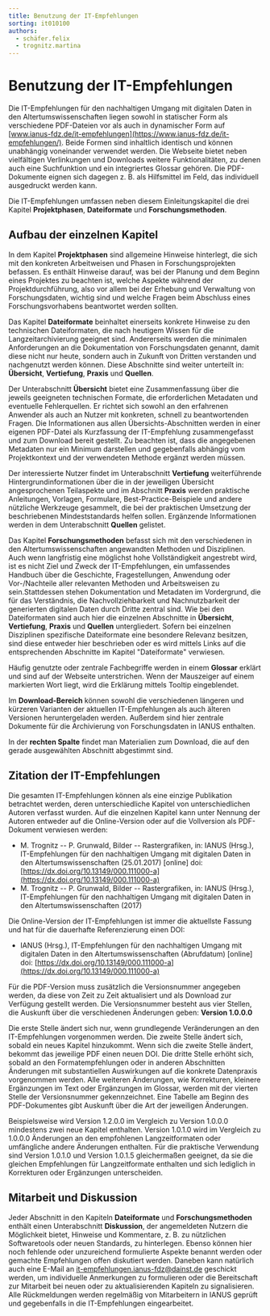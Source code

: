 ```yaml
---
title: Benutzung der IT-Empfehlungen
sorting: it010100
authors:
  - schäfer.felix
  - trognitz.martina
---
```


# Benutzung der IT-Empfehlungen

Die IT-Empfehlungen für den nachhaltigen Umgang mit digitalen Daten in den Altertumswissenschaften liegen sowohl in statischer Form als verschiedene PDF-Dateien vor als auch in dynamischer Form auf [www.ianus-fdz.de/it-empfehlungen](https://www.ianus-fdz.de/it-empfehlungen/). Beide Formen sind inhaltlich identisch und können unabhängig voneinander verwendet werden. Die Webseite bietet neben vielfältigen Verlinkungen und Downloads weitere Funktionalitäten, zu denen auch eine Suchfunktion und ein integriertes Glossar gehören. Die PDF-Dokumente eignen sich dagegen z. B. als Hilfsmittel im Feld, das individuell ausgedruckt werden kann.

Die IT-Empfehlungen umfassen neben diesem Einleitungskapitel die drei Kapitel **Projektphasen**, **Dateiformate** und **Forschungsmethoden**.

## Aufbau der einzelnen Kapitel

In dem Kapitel **Projektphasen** sind allgemeine Hinweise hinterlegt, die sich mit den konkreten Arbeitweisen und Phasen in Forschungsprojekten befassen. Es enthält Hinweise darauf, was bei der Planung und dem Beginn eines Projektes zu beachten ist, welche Aspekte während der Projektdurchführung, also vor allem bei der Erhebung und Verwaltung von Forschungsdaten, wichtig sind und welche Fragen beim Abschluss eines Forschungsvorhabens beantwortet werden sollten.

Das Kapitel **Dateiformate** beinhaltet einerseits konkrete Hinweise zu den technischen Dateiformaten, die nach heutigem Wissen für die Langzeitarchivierung geeignet sind. Andererseits werden die minimalen Anforderungen an die Dokumentation von Forschungsdaten genannt, damit diese nicht nur heute, sondern auch in Zukunft von Dritten verstanden und nachgenutzt werden können. Diese Abschnitte sind weiter unterteilt in: **Übersicht**, **Vertiefung**, **Praxis** und **Quellen**.

Der Unterabschnitt **Übersicht** bietet eine Zusammenfassung über die jeweils geeigneten technischen Formate, die erforderlichen Metadaten und eventuelle Fehlerquellen. Er richtet sich sowohl an den erfahrenen Anwender als auch an Nutzer mit konkreten, schnell zu beantwortenden Fragen. Die Informationen aus allen Übersichts-Abschnitten werden in einer eigenen PDF-Datei als Kurzfassung der IT-Empfehlung zusammengefasst und zum Download bereit gestellt. Zu beachten ist, dass die angegebenen Metadaten nur ein Minimum darstellen und gegebenfalls abhängig vom Projektkontext und der verwendeten Methode ergänzt werden müssen.

Der interessierte Nutzer findet im Unterabschnitt **Vertiefung** weiterführende Hintergrundinformationen über die in der jeweiligen Übersicht angesprochenen Teilaspekte und im Abschnitt **Praxis** werden praktische Anleitungen, Vorlagen, Formulare, Best-Practice-Beispiele und andere nützliche Werkzeuge gesammelt, die bei der praktischen Umsetzung der beschriebenen Mindeststandards helfen sollen. Ergänzende Informationen werden in dem Unterabschnitt **Quellen** gelistet.

Das Kapitel **Forschungsmethoden** befasst sich mit den verschiedenen in den Altertumswissenschaften angewandten Methoden und Disziplinen. Auch wenn langfristig eine möglichst hohe Vollständigkeit angestrebt wird, ist es nicht Ziel und Zweck der IT-Empfehlungen, ein umfassendes Handbuch über die Geschichte, Fragestellungen, Anwendung oder Vor-/Nachteile aller relevanten Methoden und Arbeitsweisen zu sein.Stattdessen stehen Dokumentation und Metadaten im Vordergrund, die für das Verständnis, die Nachvollziehbarkeit und Nachnutzbarkeit der generierten digitalen Daten durch Dritte zentral sind. Wie bei den Dateiformaten sind auch hier die einzelnen Abschnitte in **Übersicht**, **Vertiefung**, **Praxis** und **Quellen** untergliedert. Sofern bei einzelnen Disziplinen spezifische Dateiformate eine besondere Relevanz besitzen, sind diese entweder hier beschrieben oder es wird mittels Links auf die entsprechenden Abschnitte im Kapitel "Dateiformate" verwiesen.

Häufig genutzte oder zentrale Fachbegriffe werden in einem **Glossar** erklärt und sind auf der Webseite unterstrichen. Wenn der Mauszeiger auf einem markierten Wort liegt, wird die Erklärung mittels Tooltip eingeblendet.

Im **Download-Bereich** können sowohl die verschiedenen längeren und kürzeren Varianten der aktuellen IT-Empfehlungen als auch älteren Versionen heruntergeladen werden. Außerdem sind hier zentrale Dokumente für die Archivierung von Forschungsdaten in IANUS enthalten.

In der **rechten Spalte** findet man Materialien zum Download, die auf den gerade ausgewählten Abschnitt abgestimmt sind.

## Zitation der IT-Empfehlungen

Die gesamten IT-Empfehlungen können als eine einzige Publikation betrachtet werden, deren unterschiedliche Kapitel von unterschiedlichen Autoren verfasst wurden. Auf die einzelnen Kapitel kann unter Nennung der Autoren entweder auf die Online-Version oder auf die Vollversion als PDF-Dokument verwiesen werden:

- M. Trognitz -- P. Grunwald, Bilder -- Rastergrafiken, in: IANUS (Hrsg.), IT-Empfehlungen für den nachhaltigen Umgang mit digitalen Daten in den Altertumswissenschaften (25.01.2017) \[online\] doi: [https://dx.doi.org/10.13149/000.111000-a](https://dx.doi.org/10.13149/000.111000-a)
- M. Trognitz -- P. Grunwald, Bilder -- Rastergrafiken, in: IANUS (Hrsg.), IT-Empfehlungen für den nachhaltigen Umgang mit digitalen Daten in den Altertumswissenschaften (2017) <!--  \[Version 1.0.0.0\] doi: [https://doi.org/10.13149/000.y47clt-t](https://dx.doi.org/10.13149/000.y47clt-t) DOI ungültig -->

Die  Online-Version der IT-Empfehlungen ist immer die aktuellste Fassung und hat für die dauerhafte Referenzierung einen DOI:

- IANUS (Hrsg.), IT-Empfehlungen für den nachhaltigen Umgang mit digitalen Daten in den Altertumswissenschaften (Abrufdatum) \[online\] doi: [https://dx.doi.org/10.13149/000.111000-a](https://dx.doi.org/10.13149/000.111000-a)

Für die PDF-Version muss zusätzlich die Versionsnummer angegeben werden, da diese von Zeit zu Zeit aktualisiert und als Download zur Verfügung gestellt werden. Die Versionsnummer besteht aus vier Stellen, die Auskunft über die verschiedenen Änderungen geben: **Version 1.0.0.0**

Die erste Stelle ändert sich nur, wenn grundlegende Veränderungen an den IT-Empfehlungen vorgenommen werden. Die zweite Stelle ändert sich, sobald ein neues Kapitel hinzukommt. Wenn sich die zweite Stelle ändert, bekommt das jeweilige PDF einen neuen DOI. Die dritte Stelle erhöht sich, sobald an den Formatempfehlungen oder in anderen Abschnitten Änderungen mit substantiellen Auswirkungen auf die konkrete Datenpraxis vorgenommen werden. Alle weiteren Änderungen, wie Korrekturen, kleinere Ergänzungen im Text oder Ergänzungen im Glossar, werden mit der vierten Stelle der Versionsnummer gekennzeichnet. Eine Tabelle am Beginn des PDF-Dokumentes gibt Auskunft über die Art der jeweiligen Änderungen.

Beispielsweise wird Version 1.2.0.0 im Vergleich zu Version 1.0.0.0 mindestens zwei neue Kapitel enthalten. Version 1.0.1.0 wird im Vergleich zu 1.0.0.0 Änderungen an den empfohlenen Langzeitformaten oder umfängliche andere Änderungen enthalten. Für die praktische Verwendung sind Version 1.0.1.0 und Version 1.0.1.5 gleichermaßen geeignet, da sie die gleichen Empfehlungen für Langzeitformate enthalten und sich lediglich in Korrekturen oder Ergänzungen unterscheiden.

## Mitarbeit und Diskussion

Jeder Abschnitt in den Kapiteln **Dateiformate** und **Forschungsmethoden** enthält einen Unterabschnitt **Diskussion**, der angemeldeten Nutzern die Möglichkeit bietet, Hinweise und Kommentare, z. B. zu nützlichen Softwaretools oder neuen Standards, zu hinterlegen. Ebenso können hier noch fehlende oder unzureichend formulierte Aspekte benannt werden oder gemachte Empfehlungen offen diskutiert werden. Daneben kann natürlich auch eine E-Mail an [it-empfehlungen.ianus-fdz@dainst.de](mailto:it-empfehlungen.ianus-fdz@dainst.de) geschickt werden, um individuelle Anmerkungen zu formulieren oder die Bereitschaft zur Mitarbeit bei neuen oder zu aktualisierenden Kapiteln zu signalisieren. Alle Rückmeldungen werden regelmäßig von Mitarbeitern in IANUS geprüft und gegebenfalls in die IT-Empfehlungen eingearbeitet.
